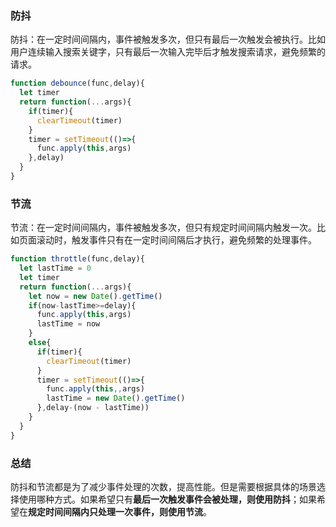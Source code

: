 ### 防抖

防抖：在一定时间间隔内，事件被触发多次，但只有最后一次触发会被执行。比如用户连续输入搜索关键字，只有最后一次输入完毕后才触发搜索请求，避免频繁的请求。

```js
function debounce(func,delay){
  let timer
  return function(...args){
    if(timer){
      clearTimeout(timer)
    }
    timer = setTimeout(()=>{
      func.apply(this,args)
    },delay)
  }
}
```

### 节流

节流：在一定时间间隔内，事件被触发多次，但只有规定时间间隔内触发一次。比如页面滚动时，触发事件只有在一定时间间隔后才执行，避免频繁的处理事件。

```js
function throttle(func,delay){
  let lastTime = 0
  let timer
  return function(...args){
    let now = new Date().getTime()
    if(now-lastTime>=delay){
      func.apply(this,args)
      lastTime = now
    }
    else{
      if(timer){
        clearTimeout(timer)
      }
      timer = setTimeout(()=>{
        func.apply(this,,args)
        lastTime = new Date().getTime()
      },delay-(now - lastTime))
    }
  }
}
```

### 总结

防抖和节流都是为了减少事件处理的次数，提高性能。但是需要根据具体的场景选择使用哪种方式。如果希望只有**最后一次触发事件会被处理，则使用防抖**；如果希望在**规定时间间隔内只处理一次事件，则使用节流**。

